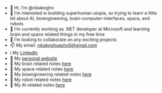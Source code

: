 - 👋 Hi, I’m @nikakogho
- 👀 I’m interested in building superhuman utopia, so trying to learn a little bit about AI, bioengineering, brain-computer-interfaces, space, and robots
- 🌱 I’m currently working as .NET developer at Microsoft and learning brain and space related things in my free time
- 💞️ I’m looking to collaborate on any exciting projects
- 📫 My email: nikakoghuashvili@gmail.com
- ℹ️ My [LinkedIn](https://www.linkedin.com/in/nika-koghuashvili-4889991b4/)
- 👋 My [personal website](https://nikakogho.github.io/)
- 🧠 My brain related notes [here](https://nikakogho.github.io/#/vaults/Neuroscience/notes/home)
- 🚀 My space related notes [here](https://nikakogho.github.io/#/vaults/Space/notes/home)
- 🧬 My bioengineering related notes [here](https://nikakogho.github.io/#/vaults/Bioengineering/notes/home)
- 🤖 My robot related notes [here](https://nikakogho.github.io/#/vaults/Robots/notes/home)
- 🤖 My AI related notes [here](https://nikakogho.github.io/#/vaults/AI/notes/home)

